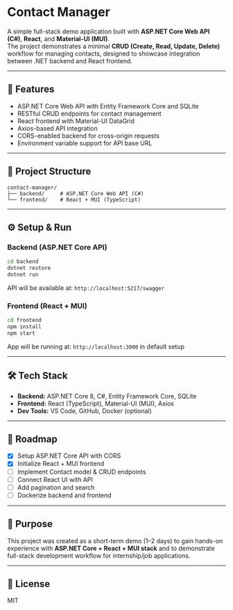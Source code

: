 # Contact Manager

A simple full-stack demo application built with **ASP.NET Core Web API (C#)**, **React**, and **Material-UI (MUI)**.  
The project demonstrates a minimal **CRUD (Create, Read, Update, Delete)** workflow for managing contacts, designed to showcase integration between .NET backend and React frontend.

---

## 🚀 Features
- ASP.NET Core Web API with Entity Framework Core and SQLite
- RESTful CRUD endpoints for contact management
- React frontend with Material-UI DataGrid
- Axios-based API integration
- CORS-enabled backend for cross-origin requests
- Environment variable support for API base URL

---

## 📂 Project Structure
```
contact-manager/
├── backend/     # ASP.NET Core Web API (C#)
└── frontend/    # React + MUI (TypeScript)
```

---

## ⚙️ Setup & Run

### Backend (ASP.NET Core API)
```bash
cd backend
dotnet restore
dotnet run
```
API will be available at: `http://localhost:5217/swagger` 
### Frontend (React + MUI)
```bash
cd frontend
npm install
npm start
```
App will be running at: `http://localhost:3000` in default setup 

---

## 🛠 Tech Stack
- **Backend:** ASP.NET Core 8, C#, Entity Framework Core, SQLite
- **Frontend:** React (TypeScript), Material-UI (MUI), Axios
- **Dev Tools:** VS Code, GitHub, Docker (optional)

---

## 📌 Roadmap
- [x] Setup ASP.NET Core API with CORS
- [x] Initialize React + MUI frontend
- [ ] Implement Contact model & CRUD endpoints
- [ ] Connect React UI with API
- [ ] Add pagination and search
- [ ] Dockerize backend and frontend

---

## 📖 Purpose
This project was created as a short-term demo (1–2 days) to gain hands-on experience with **ASP.NET Core + React + MUI stack** and to demonstrate full-stack development workflow for internship/job applications.

---

## 📜 License
MIT
